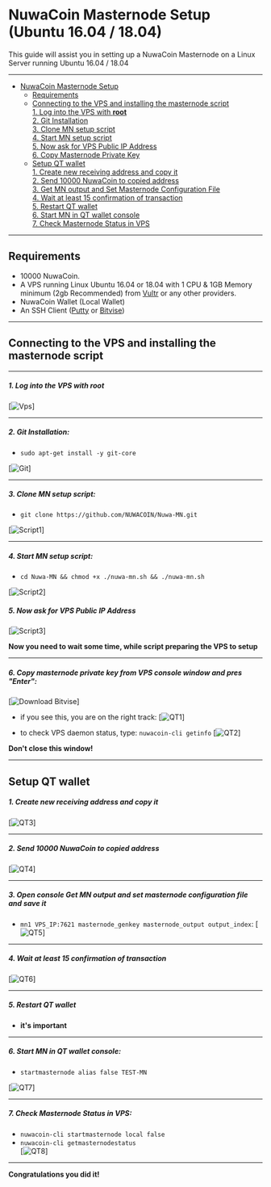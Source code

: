 # NuwaCoin Masternode Setup (Ubuntu 16.04 / 18.04)
This guide will assist you in setting up a NuwaCoin Masternode on a Linux Server running Ubuntu 16.04 / 18.04


***
- [NuwaCoin Masternode Setup](#nuwacoin-masternode-setup)  
  	* [Requirements](#requirements) 
  * [Connecting to the VPS and installing the masternode script](#Connecting-to-the-VPS-and-installing-the-masternode-script)  
         [1. Log into the VPS with **root**](#1-log-into-the-vps-with-root)  
         [2. Git Installation](#2-git-installation)  
         [3. Clone MN setup script](#3-clone-mn-setup-script)  
         [4. Start MN setup script](#4-start-mn-setup-script)  
         [5. Now ask for VPS Public IP Address](#5-now-ask-for-vps-public-ip-address)  
         [6. Copy Masternode Private Key](#6-copy-masternode-private-key-from-vps-console-window-and-pres-enter)
  * [Setup QT wallet](#setup-qt-wallet)  
         [1. Create new receiving address and copy it](#1-create-new-receiving-address-and-copy-it)  
	 [2. Send 10000 NuwaCoin to copied address](#2-send-10000-nuwacoin-to-copied-address)  
	 [3. Get MN output and Set Masternode Configuration File](#3-open-console-get-mn-output-and-set-masternode-configuration-file-and-save-it)  
	 [4. Wait at least 15 confirmation of transaction](#4-wait-at-least-15-confirmation-of-transaction)  
         [5. Restart QT wallet](#5-restart-qt-wallet)  
         [6. Start MN in QT wallet console](#6-start-mn-in-qt-wallet-console)  
	 [7. Check Masternode Status in VPS](#7-check-masternode-status-in-vps)  

***
## Requirements
- 10000 NuwaCoin.
- A VPS running Linux Ubuntu 16.04 or 18.04 with 1 CPU & 1GB Memory minimum (2gb Recommended) from [Vultr](https://www.vultr.com/?ref=8622028) or any other providers.
- NuwaCoin Wallet (Local Wallet)
- An SSH Client (<a href="https://www.putty.org/" target="_blank">Putty</a> or <a href="https://dl.bitvise.com/BvSshClient-Inst.exe" target="_blank">Bitvise</a>)

***
## Connecting to the VPS and installing the masternode script
***
##### 1. Log into the VPS with **root**  
[![Vps](https://raw.githubusercontent.com/NUWACOIN/Nuwa-MN/master/assets/1.png)]
***
##### 2. Git Installation:  
- ```sudo apt-get install -y git-core```  

[![Git](https://raw.githubusercontent.com/NUWACOIN/Nuwa-MN/master/assets/2.png)]
***
##### 3. Clone MN setup script: 
- ```git clone https://github.com/NUWACOIN/Nuwa-MN.git```  

[![Script1](https://raw.githubusercontent.com/NUWACOIN/Nuwa-MN/master/assets/3.png)] 
***
##### 4. Start MN setup script: 
- ```cd Nuwa-MN && chmod +x ./nuwa-mn.sh && ./nuwa-mn.sh```  
   
[![Script2](https://raw.githubusercontent.com/NUWACOIN/Nuwa-MN/master/assets/4.png)]  

##### 5. Now ask for VPS Public IP Address
[![Script3](https://raw.githubusercontent.com/NUWACOIN/Nuwa-MN/master/assets/5.png)]

**Now you need to wait some time, while script preparing the VPS to setup**  
***
##### 6. Copy masternode private key from VPS console window and pres "Enter":
[![Download Bitvise](https://raw.githubusercontent.com/NUWACOIN/Nuwa-MN/master/assets/6.png)] 

- if you see this, you are on the right track:
[![QT1](https://raw.githubusercontent.com/NUWACOIN/Nuwa-MN/master/assets/7.png)]

- to check VPS daemon status, type: ```nuwacoin-cli getinfo```
[![QT2](https://raw.githubusercontent.com/NUWACOIN/Nuwa-MN/master/assets/8.png)]

**Don't close this window!** 
***		

## Setup QT wallet
##### 1. Create new receiving address and copy it
[![QT3](https://raw.githubusercontent.com/NUWACOIN/Nuwa-MN/master/assets/9.png)] 

***
##### 2. Send 10000 NuwaCoin to copied address
[![QT4](https://raw.githubusercontent.com/NUWACOIN/Nuwa-MN/master/assets/10.png)]
***
##### 3. Open console Get MN output and set masternode configuration file and save it
- ```mn1 VPS_IP:7621 masternode_genkey masternode_output output_index```:
[![QT5](https://raw.githubusercontent.com/NUWACOIN/Nuwa-MN/master/assets/11.png)]
***
##### 4. Wait at least 15 confirmation of transaction
[![QT6](https://raw.githubusercontent.com/NUWACOIN/Nuwa-MN/master/assets/12.png)]
***
##### 5. Restart QT wallet  
- **it's important**
***
##### 6. Start MN in QT wallet console:
- ```startmasternode alias false TEST-MN```

[![QT7](https://raw.githubusercontent.com/NUWACOIN/Nuwa-MN/master/assets/13.png)]
***
##### 7. Check Masternode Status in VPS:
- ```nuwacoin-cli startmasternode local false``` 
- ```nuwacoin-cli getmasternodestatus```  
[![QT8](https://raw.githubusercontent.com/NUWACOIN/Nuwa-MN/master/assets/14.png)]  
***
**Сongratulations you did it!**
